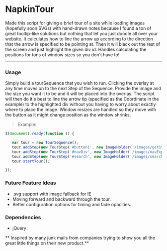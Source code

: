 NapkinTour
==========
Made this script for giving a brief tour of a site while loading images (hopefully soon SVGs) with hand-drawn notes because I found a ton of great tooltip-like solutions but nothing that let you just doodle all over your website.  It calculates how to line the arrow up according to the direction that the arrow is specified to be pointing at.  Then it will black out the rest of the screen and just highlight the given div id.  Handles calculating the positions for tons of window sizes so you don't have to!

-----------------------

### Usage

Simply build a tourSequence that you wish to run.  Clicking the overlay at any time moves on to the next Step of the Sequence.  Provide the image and the size you want it to be and it will be placed into the overlay.  The script will then do it's best to line the arrow tip (specified as the Coordinate in the example) to the highlighted div without you having to worry about exactly where to place the image.  Window resizes are handled so they move with the button as it might change position as the window shrinks.

> Example:

```javascript
$(document).ready(function () {

   var tour = new TourSequence();
   tour.addStep(new TourStep('#button1', new ImageHolder('/images/getStartedExplain.png', 640, 400), 'ne', new Coordinate(544, 6)));
   tour.addStep(new TourStep('#navDiv', new ImageHolder('/images/navExplain.png', 640, 400), 'n', new Coordinate(126, 12)));
   tour.addStep(new TourStep('#search', new ImageHolder('/images/searchExplain.png', 640, 400), 'n', new Coordinate(289, 60)));
   tour.startTour();

});
```

### Future Feature Ideas

* .svg support with image fallback for IE
* Moving forward and backward through the tour.
* Better configuration options for timing and fade opacities.

### Dependencies

* jQuery
 

** Inspired by many junk mails from companies trying to show you all the great little things on their new product.**
